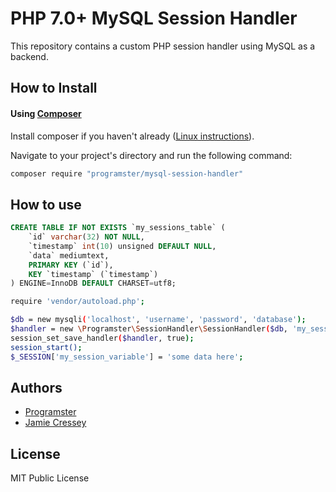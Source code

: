 # PHP 7.0+ MySQL Session Handler

This repository contains a custom PHP session handler using MySQL as a backend. 

## How to Install

#### Using [Composer](http://getcomposer.org/)

Install composer if you haven't already ([Linux instructions](http://blog.programster.org/ubuntu-install-composer)).

Navigate to your project's directory and run the following command:
    
```bash
composer require "programster/mysql-session-handler"
```

## How to use

```sql
CREATE TABLE IF NOT EXISTS `my_sessions_table` (
    `id` varchar(32) NOT NULL,
    `timestamp` int(10) unsigned DEFAULT NULL,
    `data` mediumtext,
    PRIMARY KEY (`id`),
    KEY `timestamp` (`timestamp`)
) ENGINE=InnoDB DEFAULT CHARSET=utf8;

```

```sh
require 'vendor/autoload.php';

$db = new mysqli('localhost', 'username', 'password', 'database');
$handler = new \Programster\SessionHandler\SessionHandler($db, 'my_sessions_table');
session_set_save_handler($handler, true);
session_start();
$_SESSION['my_session_variable'] = 'some data here';

```

## Authors

* [Programster](https://github.com/Programster)
* [Jamie Cressey](https://github.com/JamieCressey)

## License

MIT Public License
